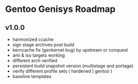 # Gentoo Genisys Roadmap
## v1.0.0
- harmonized ccache
- sign stage archives post build
- kerncache fix (genkernel bug) by upstream or conquest
- ami & iso targets working
- different arch verified
- persistent build snapshot version (multistage and portage)
- verify different profile sets ( hardened | gentoo )
- baseline templates
